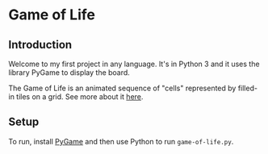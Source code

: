 # Game of Life

## Introduction

Welcome to my first project in any language. It's in Python 3 and it uses the library PyGame to display the board.

The Game of Life is an animated sequence of "cells" represented by filled-in tiles on a grid. See more about it [here](https://en.wikipedia.org/wiki/Conway%27s_Game_of_Life).

## Setup

To run, install [PyGame](https://www.pygame.org/wiki/GettingStarted) and then use Python to run `game-of-life.py`.